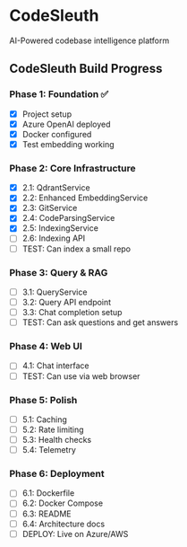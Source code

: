 # CodeSleuth
AI-Powered codebase intelligence platform

## CodeSleuth Build Progress

### Phase 1: Foundation ✅
- [x] Project setup
- [x] Azure OpenAI deployed
- [x] Docker configured
- [x] Test embedding working

### Phase 2: Core Infrastructure
- [x] 2.1: QdrantService
- [x] 2.2: Enhanced EmbeddingService
- [x] 2.3: GitService
- [x] 2.4: CodeParsingService
- [x] 2.5: IndexingService
- [ ] 2.6: Indexing API
- [ ] TEST: Can index a small repo

### Phase 3: Query & RAG
- [ ] 3.1: QueryService
- [ ] 3.2: Query API endpoint
- [ ] 3.3: Chat completion setup
- [ ] TEST: Can ask questions and get answers

### Phase 4: Web UI
- [ ] 4.1: Chat interface
- [ ] TEST: Can use via web browser

### Phase 5: Polish
- [ ] 5.1: Caching
- [ ] 5.2: Rate limiting
- [ ] 5.3: Health checks
- [ ] 5.4: Telemetry

### Phase 6: Deployment
- [ ] 6.1: Dockerfile
- [ ] 6.2: Docker Compose
- [ ] 6.3: README
- [ ] 6.4: Architecture docs
- [ ] DEPLOY: Live on Azure/AWS